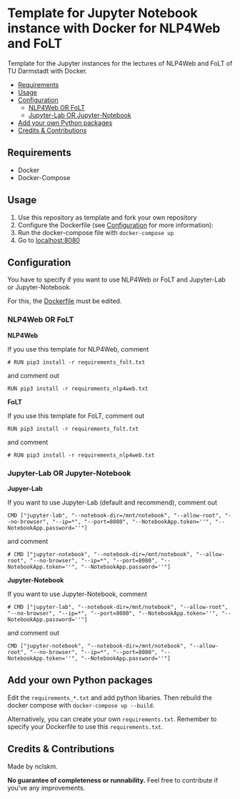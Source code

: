 # Template for Jupyter Notebook instance with Docker for NLP4Web and FoLT

Template for the Jupyter instances for the lectures of NLP4Web and FoLT of TU Darmstadt with Docker.

- [Requirements](#requirements)
- [Usage](#usage)
- [Configuration](#configuration)
  - [NLP4Web OR FoLT](#nlp4web-or-folt)
  - [Jupyter-Lab OR Jupyter-Notebook](#jupyter-lab-or-jupyter-notebook)
- [Add your own Python packages](#add-your-own-python-packages)
- [Credits & Contributions](#credits--contributions)

## Requirements

- Docker
- Docker-Compose

## Usage

1. Use this repository as template and fork your own repository
2. Configure the Dockerfile (see [Configuration](#configuration) for more information):
3. Run the docker-compose file with `docker-compose up`
4. Go to [localhost:8080](http://localhost:8080)

## Configuration

You have to specify if you want to use NLP4Web or FoLT and Jupyter-Lab or Jupyter-Notebook.

For this, the [Dockerfile](Dockerfile) must be edited.

### NLP4Web OR FoLT

**NLP4Web**

If you use this template for NLP4Web, comment

```
# RUN pip3 install -r requirements_folt.txt
```

and comment out

```
RUN pip3 install -r requirements_nlp4web.txt
```

**FoLT**

If you use this template for FoLT, comment out

```
RUN pip3 install -r requirements_folt.txt
```

and comment

```
# RUN pip3 install -r requirements_nlp4web.txt
```

### Jupyter-Lab OR Jupyter-Notebook

**Jupyer-Lab**

If you want to use Jupyter-Lab (default and recommend), comment out

```
CMD ["jupyter-lab", "--notebook-dir=/mnt/notebook", "--allow-root", "--no-browser", "--ip=*", "--port=8080", "--NotebookApp.token=''", "--NotebookApp.password=''"]
```

and comment

```
# CMD ["jupyter-notebook", "--notebook-dir=/mnt/notebook", "--allow-root", "--no-browser", "--ip=*", "--port=8080", "--NotebookApp.token=''", "--NotebookApp.password=''"]
```

**Jupyter-Notebook**

If you want to use Jupyter-Notebook, comment

```
# CMD ["jupyter-lab", "--notebook-dir=/mnt/notebook", "--allow-root", "--no-browser", "--ip=*", "--port=8080", "--NotebookApp.token=''", "--NotebookApp.password=''"]
```

and comment out

```
CMD ["jupyter-notebook", "--notebook-dir=/mnt/notebook", "--allow-root", "--no-browser", "--ip=*", "--port=8080", "--NotebookApp.token=''", "--NotebookApp.password=''"]
```

## Add your own Python packages

Edit the `requirements_*.txt` and add python libaries. Then rebuild the docker compose with `docker-compose up --build`.

Alternatively, you can create your own `requirements.txt`. Remember to specify your Dockerfile to use this `requirements.txt`.

## Credits & Contributions

Made by nclskm.

**No guarantee of completeness or runnability.** Feel free to contribute if you've any improvements.
